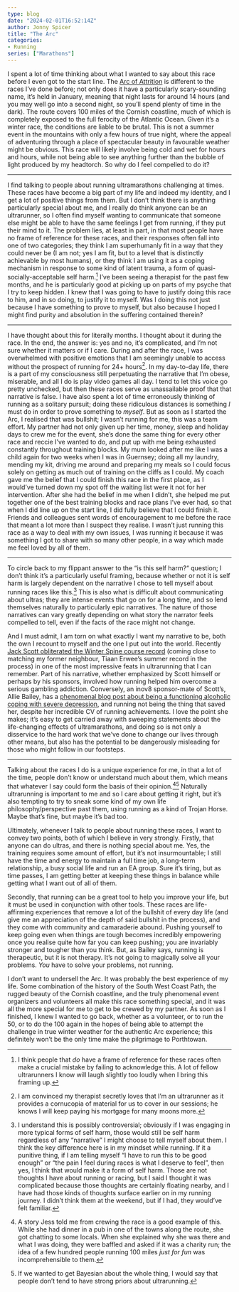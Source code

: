 ```yaml
---
type: blog
date: "2024-02-01T16:52:14Z"
author: Jonny Spicer
title: "The Arc"
categories:
- Running
series: ["Marathons"]
---
```

I spent a lot of time thinking about what I wanted to say about this race before I even got to the start line. The [Arc of Attrition](https://www.mudcrew.co.uk/events/arc-of-attrition/) is different to the races I’ve done before; not only does it have a particularly scary-sounding name, it’s held in January, meaning that night lasts for around 14 hours (and you may well go into a second night, so you’ll spend plenty of time in the dark). The route covers 100 miles of the Cornish coastline, much of which is completely exposed to the full ferocity of the Atlantic Ocean. Given it’s a winter race, the conditions are liable to be brutal. This is not a summer event in the mountains with only a few hours of true night, where the appeal of adventuring through a place of spectacular beauty in favourable weather might be obvious. This race will likely involve being cold and wet for hours and hours, while not being able to see anything further than the bubble of light produced by my headtorch. So why do I feel compelled to do it?

---

I find talking to people about running ultramarathons challenging at times. These races have become a big part of my life and indeed my identity, and I get a lot of positive things from them. But I don’t think there is anything particularly special about me, and I really do think anyone can be an ultrarunner, so I often find myself wanting to communicate that someone else might be able to have the same feelings I get from running, if they put their mind to it. The problem lies, at least in part, in that most people have no frame of reference for these races, and their responses often fall into one of two categories; they think I am superhumanly fit in a way that they could never be (I am not; yes I am fit, but to a level that is distinctly achievable by most humans), or they think I am using it as a coping mechanism in response to some kind of latent trauma, a form of quasi-socially-acceptable self harm.[^1] I’ve been seeing a therapist for the past few months, and he is particularly good at picking up on parts of my psyche that I try to keep hidden. I knew that I was going to have to justify doing this race to him, and in so doing, to justify it to myself. Was I doing this not just because I have something to prove to myself, but also because I hoped I might find purity and absolution in the suffering contained therein?

---

I have thought about this for literally months. I thought about it during the race. In the end, the answer is: yes and no, it’s complicated, and I’m not sure whether it matters or if I care. During and after the race, I was overwhelmed with positive emotions that I am seemingly unable to access without the prospect of running for 24+ hours[^2]. In my day-to-day life, there is a part of my consciousness still perpetuating the narrative that I’m obese, miserable, and all I do is play video games all day. I tend to let this voice go pretty unchecked, but then these races serve as unassailable proof that that narrative is false. I have also spent a lot of time erroneously thinking of running as a solitary pursuit; doing these ridiculous distances is something *I* must do in order to prove something to *myself*. But as soon as I started the Arc, I realised that was bullshit; I wasn’t running for me, this was a team effort. My partner had not only given up her time, money, sleep and holiday days to crew me for the event, she’s done the same thing for every other race and reccie I’ve wanted to do, and put up with me being exhausted constantly throughout training blocks. My mum looked after me like I was a child again for two weeks when I was in Guernsey; doing all my laundry, mending my kit, driving me around and preparing my meals so I could focus solely on getting as much out of training on the cliffs as I could. My coach gave me the belief that I could finish this race in the first place, as I would’ve turned down my spot off the waiting list were it not for her intervention. After she had the belief in me when I didn’t, she helped me put together one of the best training blocks and race plans I’ve ever had, so that when I did line up on the start line, I did fully believe that I could finish it. Friends and colleagues sent words of encouragement to me before the race that meant a lot more than I suspect they realise. I wasn’t just running this race as a way to deal with my own issues, I was running it because it was something I got to share with so many other people, in a way which made me feel loved by all of them.

---

To circle back to my flippant answer to the “is this self harm?“ question; I don’t think it’s a particularly useful framing, because whether or not it is self harm is largely dependent on the narrative I chose to tell myself about running races like this.[^3] This is also what is difficult about communicating about ultras; they are intense events that go on for a long time, and so lend themselves naturally to particularly epic narratives. The nature of those narratives can vary greatly depending on what story the narrator feels compelled to tell, even if the facts of the race might not change.

And I must admit, I am torn on what exactly I want my narrative to be, both the own I recount to myself and the one I put out into the world. Recently [Jack Scott obliterated the Winter Spine course record](https://www.inov-8.com/inov-8-athlete-jack-scott-smashes-268-mile-spine-race-record) (coming close to matching my former neighbour, Tiaan Erwee’s summer record in the process) in one of the most impressive feats in ultrarunning that I can remember. Part of his narrative, whether emphasized by Scott himself or perhaps by his sponsors, involved how running helped him overcome a serious gambling addiction. Conversely, an inov8 sponsor-mate of Scott’s, Allie Bailey, has a [phenomenal blog post about being a functioning alcoholic coping with severe depression](https://www.inov-8.com/running-alcoholism-allie-bailey), and running not being the thing that saved her, despite her incredible CV of running achievements. I love the point she makes; it’s easy to get carried away with sweeping statements about the life-changing effects of ultramarathons, and doing so is not only a disservice to the hard work that we’ve done to change our lives through other means, but also has the potential to be dangerously misleading for those who might follow in our footsteps. 

---

Talking about the races I do is a unique experience for me, in that a lot of the time, people don’t know or understand much about them, which means that whatever I say could form the basis of their opinion.[^4][^5] Naturally ultrarunning is important to me and so I care about getting it right, but it’s also tempting to try to sneak some kind of my own life philosophy/perspective past them, using running as a kind of Trojan Horse. Maybe that’s fine, but maybe it’s bad too.

Ultimately, whenever I talk to people about running these races, I want to convey two points, both of which I believe in very strongly. Firstly, that anyone can do ultras, and there is nothing special about me. Yes, the training requires some amount of effort, but it’s not insurmountable; I still have the time and energy to maintain a full time job, a long-term relationship, a busy social life and run an EA group. Sure it’s tiring, but as time passes, I am getting better at keeping these things in balance while getting what I want out of all of them.

Secondly, that running can be a great tool to help you improve your life, but it must be used in conjunction with other tools. These races are life-affirming experiences that remove a lot of the bullshit of every day life (and give me an appreciation of the depth of said bullshit in the process), and they come with community and camaraderie abound. Pushing yourself to keep going even when things are tough becomes incredibly empowering once you realise quite how far you can keep pushing; you are invariably stronger and tougher than you think. But, as Bailey says, running is therapeutic, but it is not therapy. It’s not going to magically solve all your problems. *You* have to solve your problems, not running.

I don’t want to undersell the Arc. It was probably the best experience of my life. Some combination of the history of the South West Coast Path, the rugged beauty of the Cornish coastline, and the truly phenomenal event organizers and volunteers all make this race something special, and it was all the more special for me to get to be crewed by my partner. As soon as I finished, I knew I wanted to go back, whether as a volunteer, or to run the 50, or to do the 100 again in the hopes of being able to attempt the challenge in true winter weather for the authentic Arc experience; this definitely won’t be the only time make the pilgrimage to Porthtowan. 

[^1]: I think people that *do* have a frame of reference for these races often make a crucial mistake by failing to acknowledge this. A lot of fellow ultrarunners I know will laugh slightly too loudly when I bring this framing up.

[^2]: I am convinced my therapist secretly loves that I’m an ultrarunner as it provides a cornucopia of material for us to cover in our sessions; he knows I will keep paying his mortgage for many moons more.

[^3]: I understand this is possibly controversial; obviously if I was engaging in more typical forms of self harm, those would still be self harm regardless of any “narrative” I might choose to tell myself about them. I think the key difference here is in my mindset while running. If it a punitive thing, if I am telling myself “I have to run this to be good enough” or “the pain I feel during races is what I deserve to feel”, then yes, I think that would make it a form of self harm. Those are not thoughts I have about running or racing, but I said I thought it was complicated because those thoughts are certainly floating nearby, and I have had those kinds of thoughts surface earlier on in my running journey. I didn’t think them at the weekend, but if I had, they would’ve felt familiar.

[^4]: A story Jess told me from crewing the race is a good example of this. While she had dinner in a pub in one of the towns along the route, she got chatting to some locals. When she explained why she was there and what I was doing, they were baffled and asked if it was a charity run; the idea of a few hundred people running 100 miles *just for fun* was incomprehensible to them.

[^5]: If we wanted to get Bayesian about the whole thing, I would say that people don’t tend to have strong priors about ultrarunning.

